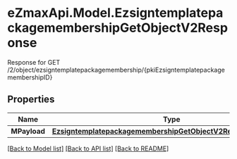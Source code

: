 # eZmaxApi.Model.EzsigntemplatepackagemembershipGetObjectV2Response
Response for GET /2/object/ezsigntemplatepackagemembership/{pkiEzsigntemplatepackagemembershipID}

## Properties

Name | Type | Description | Notes
------------ | ------------- | ------------- | -------------
**MPayload** | [**EzsigntemplatepackagemembershipGetObjectV2ResponseMPayload**](EzsigntemplatepackagemembershipGetObjectV2ResponseMPayload.md) |  | 

[[Back to Model list]](../README.md#documentation-for-models) [[Back to API list]](../README.md#documentation-for-api-endpoints) [[Back to README]](../README.md)

